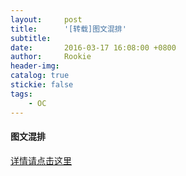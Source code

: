 ```yaml
---
layout:     post
title:      '[转载]图文混排'
subtitle:   
date:       2016-03-17 16:08:00 +0800
author:     Rookie
header-img: 
catalog: true
stickie: false
tags:
    - OC
---
```


#### 图文混排


[详情请点击这里](https://blog.csdn.net/zengraoli/article/details/12615993)